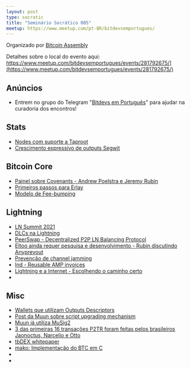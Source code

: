 ```yaml
---
layout: post
type: socratic
title: "Seminário Socrático 005"
meetup: https://www.meetup.com/pt-BR/bitdevsemportugues/
---
```


Organizado por [Bitcoin Assembly](https://twitter.com/bitcoinassembly)

Detalhes sobre o local do evento aqui: https://www.meetup.com/bitdevsemportugues/events/281792675/](https://www.meetup.com/bitdevsemportugues/events/281792675/)

## Anúncios

- Entrem no grupo do Telegram "[Bitdevs em Português](https://t.me/joinchat/lHusQ1bV9fUyNDY5)" para ajudar na curadoria dos encontros!

## Stats

- [Nodes com suporte a Taproot](http://azure.erisian.com.au/~aj/taproot/taproot.html)
- [Crescimento expressivo de outputs Segwit](https://transactionfee.info/charts/output-type-distribution-count/)

## Bitcoin Core

- [Painel sobre Covenants - Andrew Poelstra e Jeremy Rubin](https://btctranscripts.com/tabconf/2021/2021-11-05-jeremy-rubin-andrew-poelstra-covenants/)
- [Primeiros passos para Erlay](https://github.com/bitcoin/bitcoin/pull/23114)
- [Modelo de Fee-bumping](https://lists.linuxfoundation.org/pipermail/bitcoin-dev/2021-November/019614.html)

## Lightning

- [LN Summit 2021](https://lists.linuxfoundation.org/pipermail/lightning-dev/2021-November/003336.html)
- [DLCs na Lightning](https://mailmanlists.org/pipermail/dlc-dev/2021-November/000091.html)
- [PeerSwap - Decentralized P2P LN Balancing Protocol](https://blockstream.com/assets/downloads/2021-11-16-PeerSwap_Announcement.pdf)
- [Eltoo ainda requer pesquisa e desenvolvimento - Rubin discutindo Anyprevout](https://twitter.com/JeremyRubin/status/1460349481518465025)
- [Prevenção de channel jamming](https://blog.bitmex.com/preventing-channel-jamming/)
- [lnd - Reusable AMP invoices](https://github.com/lightningnetwork/lnd/pull/5803)
- [Lightning e a Internet - Escolhendo o caminho certo](https://medium.com/breez-technology/lightning-the-internet-choosing-the-right-path-bedfa6382316)
- 

## Misc

- [Wallets que utilizam Outputs Descriptors](https://outputdescriptors.org/)
- [Post da Muun sobre script upgrading mechanism](https://blog.muun.com/designing-a-foolproof-script-upgrading-mechanism/)
- [Muun já utiliza MuSig2](https://twitter.com/n1ckler/status/1459904445991596108?s=21)
- [3 das primeiras 16 transações P2TR foram feitas pelos brasileiros Jaonoctus, Narcelio e Otto](https://twitter.com/narcelio/status/1459780067136004101)
- [tbDEX whitepaper](https://tbdex.io/whitepaper.pdf)
- [mako: Implementação do BTC em C](https://github.com/chjj/mako)
- 
- 
